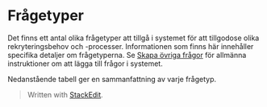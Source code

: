 # Frågetyper

Det finns ett antal olika frågetyper att tillgå i systemet för att tillgodose olika rekryteringsbehov och -processer. Informationen som finns här innehåller specifika detaljer om frågetyperna. Se  [Skapa övriga frågor](additional_questions.htm)  för allmänna instruktioner om att lägga till frågor i systemet.

Nedanstående tabell ger en sammanfattning av varje frågetyp.


> Written with [StackEdit](https://stackedit.io/).
<!--stackedit_data:
eyJoaXN0b3J5IjpbMTUwODg0OTg3NV19
-->
